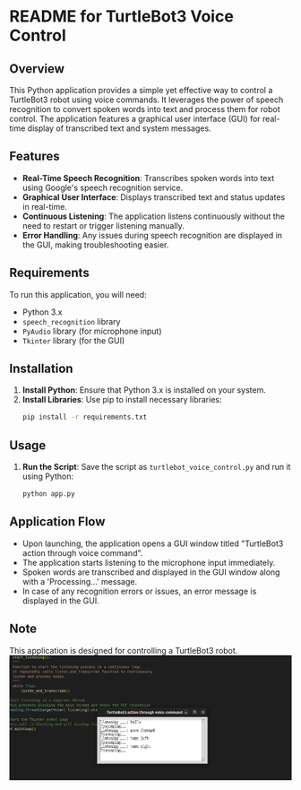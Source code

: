 # README for TurtleBot3 Voice Control

## Overview

This Python application provides a simple yet effective way to control a TurtleBot3 robot using voice commands. It leverages the power of speech recognition to convert spoken words into text and process them for robot control. The application features a graphical user interface (GUI) for real-time display of transcribed text and system messages.

## Features

- **Real-Time Speech Recognition**: Transcribes spoken words into text using Google's speech recognition service.
- **Graphical User Interface**: Displays transcribed text and status updates in real-time.
- **Continuous Listening**: The application listens continuously without the need to restart or trigger listening manually.
- **Error Handling**: Any issues during speech recognition are displayed in the GUI, making troubleshooting easier.

## Requirements

To run this application, you will need:

- Python 3.x
- `speech_recognition` library
- `PyAudio` library (for microphone input)
- `Tkinter` library (for the GUI)

## Installation

1. **Install Python**: Ensure that Python 3.x is installed on your system.
2. **Install Libraries**: Use pip to install necessary libraries:
   ```bash
   pip install -r requirements.txt
   ```

## Usage

1. **Run the Script**: Save the script as `turtlebot_voice_control.py` and run it using Python:
   ```bash
   python app.py
   ```

## Application Flow

- Upon launching, the application opens a GUI window titled "TurtleBot3 action through voice command".
- The application starts listening to the microphone input immediately.
- Spoken words are transcribed and displayed in the GUI window along with a 'Processing...' message.
- In case of any recognition errors or issues, an error message is displayed in the GUI.

## Note

This application is designed for controlling a TurtleBot3 robot.
![1701595302620](image/readme/1701595302620.png)
